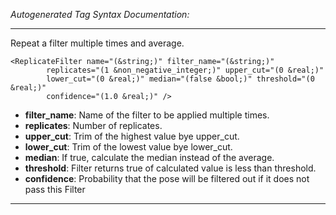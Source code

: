 _Autogenerated Tag Syntax Documentation:_

---
Repeat a filter multiple times and average.

```
<ReplicateFilter name="(&string;)" filter_name="(&string;)"
        replicates="(1 &non_negative_integer;)" upper_cut="(0 &real;)"
        lower_cut="(0 &real;)" median="(false &bool;)" threshold="(0 &real;)"
        confidence="(1.0 &real;)" />
```

-   **filter_name**: Name of the filter to be applied multiple times.
-   **replicates**: Number of replicates.
-   **upper_cut**: Trim of the highest value bye upper_cut.
-   **lower_cut**: Trim of the lowest value bye lower_cut.
-   **median**: If true, calculate the median instead of the average.
-   **threshold**: Filter returns true of calculated value is less than threshold.
-   **confidence**: Probability that the pose will be filtered out if it does not pass this Filter

---
